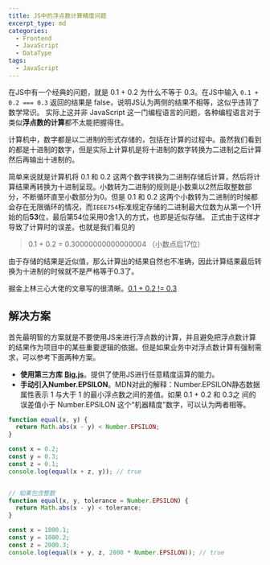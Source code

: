 ```yaml
---
title: JS中的浮点数计算精度问题
excerpt_type: md
categories:
  - Frontend
  - JavaScript
  - DataType
tags:
  - JavaScript
---
```


在JS中有一个经典的问题，就是 0.1 + 0.2 为什么不等于 0.3。在JS中输入 `0.1 + 0.2 === 0.3` 返回的结果是
false，说明JS认为两侧的结果不相等，这似乎违背了数学常识。
实际上这并非 JavaScript 这一门编程语言的问题，各种编程语言对于类似**浮点数的计算**都不太能把握得住。

计算机中，数字都是以二进制的形式存储的，包括在计算的过程中。虽然我们看到的都是十进制的数字，但是实际上计算机是将十进制的数字转换为二进制之后计算然后再输出十进制的。

简单来说就是计算机将 0.1 和 0.2 这两个数字转换为二进制存储后计算，然后将计算结果再转换为十进制呈现。小数转为二进制的规则是小数乘以2然后取整数部分，不断循环直至小数部分为0。但是
0.1 和 0.2 这两个小数转为二进制的时候都会存在无限循环的情况，而`IEEE754`标准规定存储的二进制最大位数为从第一个1开始的后**53**位，最后第54位采用0舍1入的方式，也即是近似存储。
正式由于这样才导致了计算时的误差。也就是我们看见的

> 0.1 + 0.2 = 0.30000000000000004 （小数点后17位）

由于存储的结果是近似值，那么计算出的结果自然也不准确，因此计算结果最后转换为十进制的时候就不是严格等于0.3了。

<!-- more -->

掘金上林三心大佬的文章写的很清晰。[0.1 + 0.2 != 0.3](https://juejin.cn/post/7041546152994406430)

## 解决方案

首先最明智的方案就是不要使用JS来进行浮点数的计算，并且避免把浮点数计算的结果作为项目中的某些重要逻辑的依据。但是如果业务中对浮点数计算有强制需求，可以参考下面两种方案。

+ **使用第三方库** [**Big.js**](https://github.com/MikeMcl/big.js/)。提供了使用JS进行任意精度运算的能力。
+ **手动引入Number.EPSILON**。MDN对此的解释：Number.EPSILON静态数据属性表示 1 与大于 1 的最小浮点数之间的差值。如果 0.1 +
  0.2 和 0.3之 间的误差值小于 Number.EPSILON 这个“机器精度”数字，可以认为两者相等。

```javascript
function equal(x, y) {
  return Math.abs(x - y) < Number.EPSILON;
}

const x = 0.2;
const y = 0.3;
const z = 0.1;
console.log(equal(x + z, y)); // true


// 如果包含整数
function equal(x, y, tolerance = Number.EPSILON) {
  return Math.abs(x - y) < tolerance;
}

const x = 1000.1;
const y = 1000.2;
const z = 2000.3;
console.log(equal(x + y, z, 2000 * Number.EPSILON)); // true

```


